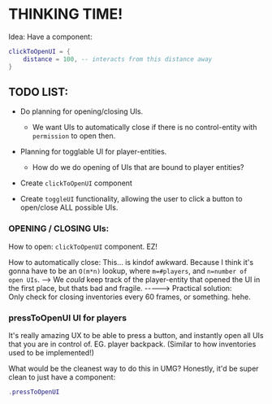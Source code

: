

# THINKING TIME!


Idea: Have a component:
```lua
clickToOpenUI = {
    distance = 100, -- interacts from this distance away
}
```




## TODO LIST:

- Do planning for opening/closing UIs.
    - We want UIs to automatically close if there is no control-entity with `permission` to open then.
    
- Planning for togglable UI for player-entities.
    - How do we do opening of UIs that are bound to player entities?

- Create `clickToOpenUI` component

- Create `toggleUI` functionality, 
allowing the user to click a button to open/close ALL possible UIs.





### OPENING / CLOSING UIs:
How to open:
`clickToOpenUI` component. EZ!

How to automatically close:
This... is kindof awkward. Because I think it's gonna have to be an 
`O(m*n)` lookup, where `m=#players`, and `n=number of open UIs`.
-->
We *could* keep track of the player-entity that opened the UI in
the first place, but thats bad and fragile.
----->
Practical solution:  
Only check for closing inventories every 60 frames, or something.
hehe.



### pressToOpenUI UI for players
It's really amazing UX to be able to press a button, and instantly
open all UIs that you are in control of.
EG. player backpack.
(Similar to how inventories used to be implemented!)

What would be the cleanest way to do this in UMG?
Honestly, it'd be super clean to just have a component:
```lua
.pressToOpenUI
```



